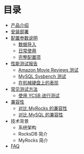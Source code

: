 # 目录

- [产品介绍](README.md)
- [安装部署](installation.md)
- [配置参数说明](config_summary.md)
    * [数据导入](config_data_loading.md)
    * [日常使用](config_read_write.md)
    * [完整配置项](full_config_options.md)
- [性能测试报告](benchmarks.md)
    * [Amazon Movie Reviews 测试](amazon_movie_reviews_benchmark.md)
    * [MySQL Sysbench 测试](sysbench.md)
    * [在机械硬盘上的表现](hdd_benchmark.md)
- [常见测试方法](benchmark_tools.md)
    * [使用 YCSB 进行测试](benchmark_tool_ycsb.md)
- [兼容性](compatibility.md)
    * [对比 MyRocks 的兼容性](campatibility_myrocks.md)
    * [对比 MySQL 的兼容性](compatibility_mysql.md)
- 技术背景
    * 系统架构
    * RocksDB 简介
    * MyRocks 简介
- [FAQ](FAQ.md)
